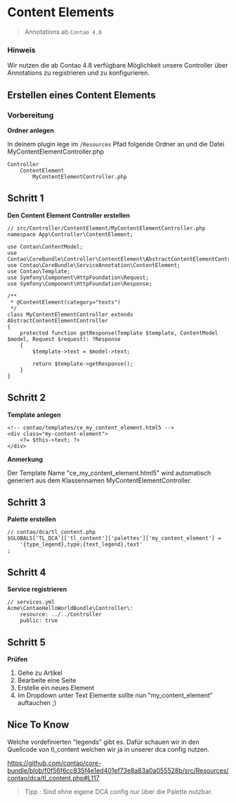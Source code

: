 # Content Elements

> Annotations ab `Contao 4.8`


### Hinweis

Wir nutzen die ab Contao 4.8 verfügbare 
Möglichkeit unsere Controller über
Annotations zu registrieren und zu konfigurieren.

## Erstellen eines Content Elements
### Vorbereitung

**Ordner anlegen**

In deinem plugin lege im `/Resources` Pfad
folgende Ordner an und die Datei MyContentElementController.php

    Controller
        ContentElement
            MyContentElementController.php



## Schritt 1

**Den Content Element Controller erstellen**

    // src/Controller/ContentElement/MyContentElementController.php
    namespace App\Controller\ContentElement;
    
    use Contao\ContentModel;
    use Contao\CoreBundle\Controller\ContentElement\AbstractContentElementController;
    use Contao\CoreBundle\ServiceAnnotation\ContentElement;
    use Contao\Template;
    use Symfony\Component\HttpFoundation\Request;
    use Symfony\Component\HttpFoundation\Response;

    /**
     * @ContentElement(category="texts")
     */
    class MyContentElementController extends AbstractContentElementController
    {
        protected function getResponse(Template $template, ContentModel $model, Request $request): ?Response
        {
            $template->text = $model->text;
            
            return $template->getResponse();
        }
    }

## Schritt 2

**Template anlegen**

    <!-- contao/templates/ce_my_content_element.html5 -->
    <div class="my-content-element">    
        <?= $this->text; ?>
    </div>

**Anmerkung**

Der Template Name "ce_my_content_element.html5"
wird automatisch generiert aus dem Klassennamen
MyContentElementController.

## Schritt 3

**Palette erstellen**

    // contao/dca/tl_content.php
    $GLOBALS['TL_DCA']['tl_content']['palettes']['my_content_element'] = 
        '{type_legend},type;{text_legend},text'
    ;

## Schritt 4

**Service registrieren**

    // services.yml
    Acme\ContaoHelloWorldBundle\Controller\:
        resource: ../../Controller
        public: true


## Schritt 5

**Prüfen**

1. Gehe zu Artikel
2. Bearbeite eine Seite
2. Erstelle ein neues Element
3. Im Dropdown unter Text Elemente sollte nun "my_content_element" auftauchen ;)


## Nice To Know

Welche vordefinierten "legends" gibt es.
Dafür schauen wir in den Quellcode von tl_content
welchen wir ja in unserer dca config nutzen.

https://github.com/contao/core-bundle/blob/f0f56f6cc835f4e1ed401ef73e8a83a0a055528b/src/Resources/contao/dca/tl_content.php#L117

> Tipp : Sind ohne eigene DCA config nur über die Palette nutzbar.
